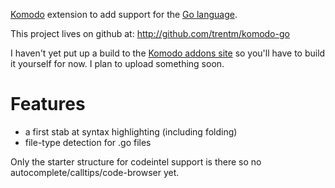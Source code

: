 [Komodo](http://www.activestate.com/komodo) extension to add support for the [Go
language](http://golang.org).

This project lives on github at: <http://github.com/trentm/komodo-go>

I haven't yet put up a build to the [Komodo addons
site](http://community.activestate.com/addons) so you'll have to build it
yourself for now. I plan to upload something soon.

# Features

- a first stab at syntax highlighting (including folding)
- file-type detection for .go files

Only the starter structure for codeintel support is there so no
autocomplete/calltips/code-browser yet.

